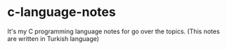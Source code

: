 # c-language-notes
It's my C programming language notes for go over the topics. (This notes are written in Turkish language)
